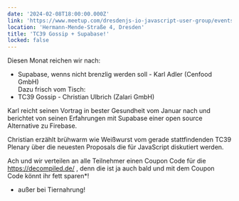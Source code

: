 ```yaml
---
date: '2024-02-08T18:00:00.000Z'
link: 'https://www.meetup.com/dresdenjs-io-javascript-user-group/events/wwdfrqygcdblb/'
location: 'Hermann-Mende-Straße 4, Dresden'
title: 'TC39 Gossip + Supabase!'
locked: false
---
```

Diesen Monat reichen wir nach:  
* Supabase, wenns nicht brenzlig werden soll - Karl Adler (Cenfood GmbH)  
Dazu frisch vom Tisch:  
* TC39 Gossip - Christian Ulbrich (Zalari GmbH)

Karl reicht seinen Vortrag in bester Gesundheit vom Januar nach und berichtet von seinen Erfahrungen mit Supabase einer open source Alternative zu Firebase.

Christian erzählt brühwarm wie Weißwurst vom gerade stattfindenden TC39 Plenary über die neuesten Proposals die für JavaScript diskutiert werden.

Ach und wir verteilen an alle Teilnehmer einen Coupon Code für die <https://decompiled.de/> , denn die ist ja auch bald und mit dem Coupon Code könnt ihr fett sparen*!

* außer bei Tiernahrung!
